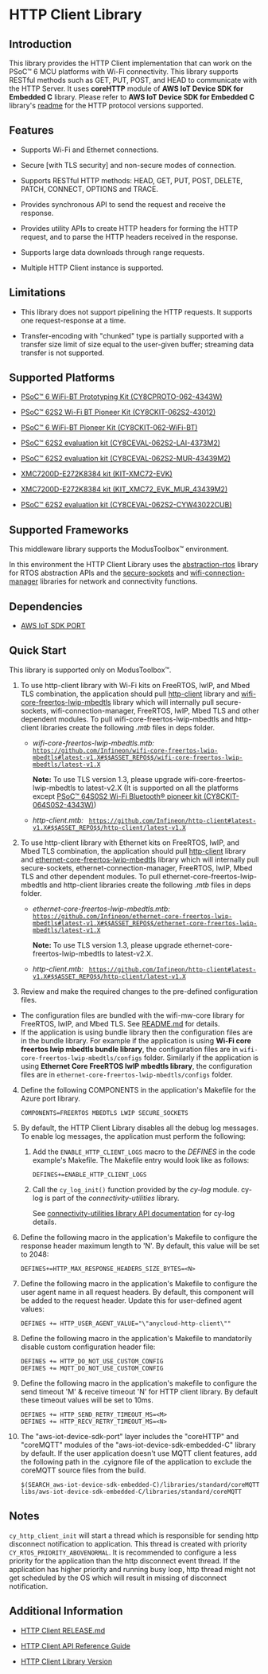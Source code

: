 # HTTP Client Library


## Introduction

This library provides the HTTP Client implementation that can work on the PSoC&trade; 6 MCU platforms with Wi-Fi connectivity.
This library supports RESTful methods such as GET, PUT, POST, and HEAD to communicate with the HTTP Server. It uses **coreHTTP** module of **AWS IoT Device SDK for Embedded C** library. Please refer to **AWS IoT Device SDK for Embedded C** library's [readme](https://github.com/aws/aws-iot-device-sdk-embedded-C/tree/202011.00#corehttp) for the HTTP protocol versions supported.

## Features

- Supports Wi-Fi and Ethernet connections.

- Secure [with TLS security] and non-secure modes of connection.

- Supports RESTful HTTP methods: HEAD, GET, PUT, POST, DELETE, PATCH, CONNECT, OPTIONS and TRACE.

- Provides synchronous API to send the request and receive the response.

- Provides utility APIs to create HTTP headers for forming the HTTP request, and to parse the HTTP headers received in the response.

- Supports large data downloads through range requests.

- Multiple HTTP Client instance is supported.

## Limitations

- This library does not support pipelining the HTTP requests. It supports one request-response at a time.

- Transfer-encoding with "chunked" type is partially supported with a transfer size limit of size equal to the user-given buffer; streaming data transfer is not supported.

## Supported Platforms

- [PSoC&trade; 6 WiFi-BT Prototyping Kit (CY8CPROTO-062-4343W)](https://www.infineon.com/cms/en/product/evaluation-boards/cy8cproto-062-4343w/)

- [PSoC&trade; 62S2 Wi-Fi BT Pioneer Kit (CY8CKIT-062S2-43012)](https://www.infineon.com/cms/en/product/evaluation-boards/cy8ckit-062s2-43012/)

- [PSoC&trade; 6 WiFi-BT Pioneer Kit (CY8CKIT-062-WiFi-BT)](https://www.infineon.com/cms/en/product/evaluation-boards/cy8ckit-062-wifi-bt/)

- [PSoC&trade; 62S2 evaluation kit (CY8CEVAL-062S2-LAI-4373M2)](https://www.infineon.com/cms/en/product/evaluation-boards/cy8ceval-062s2/)

- [PSoC&trade; 62S2 evaluation kit (CY8CEVAL-062S2-MUR-43439M2)](https://www.infineon.com/cms/en/product/evaluation-boards/cy8ceval-062s2/)

- [XMC7200D-E272K8384 kit (KIT-XMC72-EVK)](https://www.infineon.com/cms/en/product/evaluation-boards/kit_xmc72_evk/)

- [XMC7200D-E272K8384 kit (KIT_XMC72_EVK_MUR_43439M2)](https://www.infineon.com/cms/en/product/evaluation-boards/kit_xmc72_evk/)

- [PSoC&trade; 62S2 evaluation kit (CY8CEVAL-062S2-CYW43022CUB)](https://www.infineon.com/cms/en/product/evaluation-boards/cy8ceval-062s2/)

## Supported Frameworks

This middleware library supports the ModusToolbox&trade; environment.

In this environment the HTTP Client Library uses the [abstraction-rtos](https://github.com/Infineon/abstraction-rtos) library for RTOS abstraction APIs and the [secure-sockets](https://github.com/Infineon/secure-sockets) and [wifi-connection-manager](https://github.com/Infineon/wifi-connection-manager) libraries for network and connectivity functions.

## Dependencies

- [AWS IoT SDK PORT](https://github.com/Infineon/aws-iot-device-sdk-port)

## Quick Start

This library is supported only on ModusToolbox&trade;.

1. To use http-client library with Wi-Fi kits on FreeRTOS, lwIP, and Mbed TLS combination, the application should pull [http-client](https://github.com/Infineon/http-client) library and [wifi-core-freertos-lwip-mbedtls](https://github.com/Infineon/wifi-core-freertos-lwip-mbedtls) library which will internally pull secure-sockets, wifi-connection-manager, FreeRTOS, lwIP, Mbed TLS and other dependent modules.
To pull wifi-core-freertos-lwip-mbedtls and http-client libraries create the following *.mtb* files in deps folder.
   - *wifi-core-freertos-lwip-mbedtls.mtb:*
      <code>
      https://github.com/Infineon/wifi-core-freertos-lwip-mbedtls#latest-v1.X#$$ASSET_REPO$$/wifi-core-freertos-lwip-mbedtls/latest-v1.X
      </code>

      **Note:** To use TLS version 1.3, please upgrade wifi-core-freertos-lwip-mbedtls to latest-v2.X (It is supported on all the platforms except [PSoC&trade; 64S0S2 Wi-Fi Bluetooth&reg; pioneer kit (CY8CKIT-064S0S2-4343W)](https://www.cypress.com/documentation/development-kitsboards/psoc-64-standard-secure-aws-wi-fi-bt-pioneer-kit-cy8ckit))
   - *http-client.mtb:*
      <code>
      https://github.com/Infineon/http-client#latest-v1.X#$$ASSET_REPO$$/http-client/latest-v1.X
      </code>

2. To use http-client library with Ethernet kits on FreeRTOS, lwIP, and Mbed TLS combination, the application should pull [http-client](https://github.com/Infineon/http-client) library and [ethernet-core-freertos-lwip-mbedtls](https://github.com/Infineon/ethernet-core-freertos-lwip-mbedtls) library which will internally pull secure-sockets, ethernet-connection-manager, FreeRTOS, lwIP, Mbed TLS and other dependent modules.
To pull ethernet-core-freertos-lwip-mbedtls and http-client libraries create the following *.mtb* files in deps folder.
   - *ethernet-core-freertos-lwip-mbedtls.mtb:*
      <code>
      https://github.com/Infineon/ethernet-core-freertos-lwip-mbedtls#latest-v1.X#$$ASSET_REPO$$/ethernet-core-freertos-lwip-mbedtls/latest-v1.X
      </code>

      **Note:** To use TLS version 1.3, please upgrade ethernet-core-freertos-lwip-mbedtls to latest-v2.X.
   - *http-client.mtb:*
      <code>
      https://github.com/Infineon/http-client#latest-v1.X#$$ASSET_REPO$$/http-client/latest-v1.X
      </code>

3. Review and make the required changes to the pre-defined configuration files.
 - The configuration files are bundled with the wifi-mw-core library for FreeRTOS, lwIP, and Mbed TLS. See [README.md](https://github.com/Infineon/wifi-mw-core/blob/master/README.md) for details.
 - If the application is using bundle library then the configuration files are in the bundle library. For example if the application is using **Wi-Fi core freertos lwip mbedtls bundle library**, the configuration files are in `wifi-core-freertos-lwip-mbedtls/configs` folder. Similarly if the application is using **Ethernet Core FreeRTOS lwIP mbedtls library**, the configuration files are in `ethernet-core-freertos-lwip-mbedtls/configs` folder.

4. Define the following COMPONENTS in the application's Makefile for the Azure port library.
    ```
    COMPONENTS=FREERTOS MBEDTLS LWIP SECURE_SOCKETS
    ```
5. By default, the HTTP Client Library disables all the debug log messages. To enable log messages, the application must perform the following:

   1. Add the `ENABLE_HTTP_CLIENT_LOGS` macro to the *DEFINES* in the code example's Makefile. The Makefile entry would look like as follows:
       ```
       DEFINES+=ENABLE_HTTP_CLIENT_LOGS
       ```
   2. Call the `cy_log_init()` function provided by the *cy-log* module. cy-log is part of the *connectivity-utilities* library.

      See [connectivity-utilities library API documentation](https://infineon.github.io/connectivity-utilities/api_reference_manual/html/group__logging__utils.html) for cy-log details.

6. Define the following macro in the application's Makefile to configure the response header maximum length to 'N'. By default, this value will be set to 2048:
   ```
   DEFINES+=HTTP_MAX_RESPONSE_HEADERS_SIZE_BYTES=<N>
   ```
7. Define the following macro in the application's Makefile to configure the user agent name in all request headers. By default, this component will be added to the request header. Update this for user-defined agent values:

   ```
   DEFINES += HTTP_USER_AGENT_VALUE="\"anycloud-http-client\""
   ```
8. Define the following macro in the application's Makefile to mandatorily disable custom configuration header file:
   ```
   DEFINES += HTTP_DO_NOT_USE_CUSTOM_CONFIG
   DEFINES += MQTT_DO_NOT_USE_CUSTOM_CONFIG
   ```
9. Define the following macro in the application's makefile to configure the send timeout 'M' & receive timeout 'N' for HTTP client library. By default these timeout values will be set to 10ms.
   ```
   DEFINES += HTTP_SEND_RETRY_TIMEOUT_MS=<M>
   DEFINES += HTTP_RECV_RETRY_TIMEOUT_MS=<N>
   ```
10. The "aws-iot-device-sdk-port" layer includes the "coreHTTP" and "coreMQTT" modules of the "aws-iot-device-sdk-embedded-C" library by default. If the user application doesn't use MQTT client features, add the following path in the .cyignore file of the application to exclude the coreMQTT source files from the build.

       ```
       $(SEARCH_aws-iot-device-sdk-embedded-C)/libraries/standard/coreMQTT
       libs/aws-iot-device-sdk-embedded-C/libraries/standard/coreMQTT
       ```
## Notes

`cy_http_client_init` will start a thread which is responsible for sending http disconnect notification to application. This thread is created with priority `CY_RTOS_PRIORITY_ABOVENORMAL`. It is recommended to configure a less priority for the application than the http disconnect event thread. If the application has higher priority and running busy loop, http thread might not get scheduled by the OS which will result in missing of disconnect notification.

## Additional Information

- [HTTP Client RELEASE.md](./RELEASE.md)

- [HTTP Client API Reference Guide](https://infineon.github.io/http-client/api_reference_manual/html/index.html)

- [HTTP Client Library Version](./version.xml)
